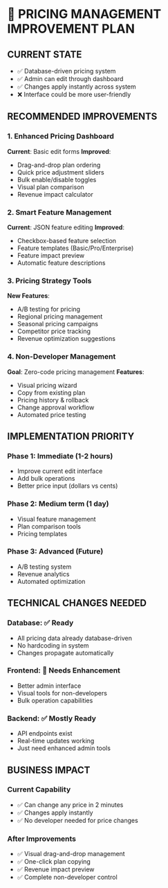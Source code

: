 # 🎯 PRICING MANAGEMENT IMPROVEMENT PLAN

## CURRENT STATE
- ✅ Database-driven pricing system
- ✅ Admin can edit through dashboard
- ✅ Changes apply instantly across system
- ❌ Interface could be more user-friendly

## RECOMMENDED IMPROVEMENTS

### 1. Enhanced Pricing Dashboard
**Current**: Basic edit forms
**Improved**: 
- Drag-and-drop plan ordering
- Quick price adjustment sliders
- Bulk enable/disable toggles
- Visual plan comparison
- Revenue impact calculator

### 2. Smart Feature Management
**Current**: JSON feature editing
**Improved**:
- Checkbox-based feature selection
- Feature templates (Basic/Pro/Enterprise)
- Feature impact preview
- Automatic feature descriptions

### 3. Pricing Strategy Tools
**New Features**:
- A/B testing for pricing
- Regional pricing management
- Seasonal pricing campaigns
- Competitor price tracking
- Revenue optimization suggestions

### 4. Non-Developer Management
**Goal**: Zero-code pricing management
**Features**:
- Visual pricing wizard
- Copy from existing plan
- Pricing history & rollback
- Change approval workflow
- Automated price testing

## IMPLEMENTATION PRIORITY

### Phase 1: Immediate (1-2 hours)
- Improve current edit interface
- Add bulk operations
- Better price input (dollars vs cents)

### Phase 2: Medium term (1 day)  
- Visual feature management
- Plan comparison tools
- Pricing templates

### Phase 3: Advanced (Future)
- A/B testing system
- Revenue analytics
- Automated optimization

## TECHNICAL CHANGES NEEDED

### Database: ✅ Ready
- All pricing data already database-driven
- No hardcoding in system
- Changes propagate automatically

### Frontend: 🔧 Needs Enhancement
- Better admin interface
- Visual tools for non-developers
- Bulk operation capabilities

### Backend: ✅ Mostly Ready
- API endpoints exist
- Real-time updates working
- Just need enhanced admin tools

## BUSINESS IMPACT

### Current Capability
- ✅ Can change any price in 2 minutes
- ✅ Changes apply instantly
- ✅ No developer needed for price changes

### After Improvements  
- ✅ Visual drag-and-drop management
- ✅ One-click plan copying
- ✅ Revenue impact preview
- ✅ Complete non-developer control
